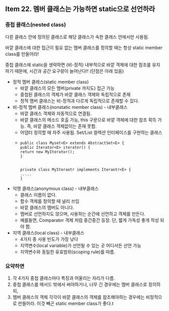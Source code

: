 ## Item 22. 멤버 클래스는 가능하면 static으로 선언하라

### 중첩 클래스(nested class)

다른 클래스 안에 정의된 클래스로 해당 클래스가 속한 클래스 안에서만 사용됨.

바깥 클래스에 대한 접근이 필요 없는 멤버 클래스를 정의할 때는 항상 static member class를 만들어라!

중첩 클래스에 static을 생략하면 (비-정적) 내부적으로 바깥 객체에 대한 참조를 유지하기 때문에, 시간과 공간 요구량이 늘어난다!! (단점은 아래 있음)

- 정적 멤버 클래스(static member class)
  - 바깥 클래스의 모든 멤버(private 까지도) 접근 가능
  - 중첩된 클래스의 객체가 바깥 클래스 객체와 독립적으로 존재
  - 정적 멤버 클래스는 비-정적과 다르게 독립적으로 존재할 수 있다.
- 비-정적 멤버 클래스(nonstatic member class) -  내부클래스
  - 바깥 클래스 객체와 자동적으로 연결됨.
  - 바깥 클래스의 메소드 호출 가능, this 구문으로 바깥 객체에 대한 참조 획득 가능. 즉, 바깥 클래스 객체없이는 존재 못함.
  - 어댑터 정의할 때 자주 사용됨. Set/List 컬렉션 인터페이스를 구현하는 클래스
  -     public class Myset<E> extends AbstractSet<E> {
        public Iterator<E> iterator() {
        return new MyIterator();
        }
        
        
        private class MyIteraotr implements Iteraotr<E> {
        .....
        }

- 익명 클래스(anonymous class) - 내부클래스
  - 클래스 이름이 없다.
  - 함수 객체를 정의할 때 널리 쓰임
  - 바깥 클래스의 멤버도 아니다.
  - 멤버로 선언하지도 않으며, 사용하는 순간에 선언하고 객체를 만든다.
  - 예를들면, Comparator 객체 처럼 중간중간 등장. 단, 짧게 가독성 좋게 작성 되야 함.
- 지역 클래스(local class) - 내부클래스
  - 4가지 중 사용 빈도가 가장 낮다
  - 지역변수(local variable)가 선언될 수 있는 곳 어디서든 선언 가능
  - 지역변수와 동일한 유효범위(scoping rule)를 따름.



### 요약하면

1. 각 4가지 중첩 클래스마다 특징과 어울리는 자리가 다름.
2. 중첩 클래스를 메서드 밖에서 써야하거나, 너무 긴 경우에는 멤버 클래스로 정의하되,
3. 멤버 클래스의 객체 각각이 바깥 클래스의 객체를 참조해야하는 경우에는 비정적으로 만들어라. 이것 빼곤 static member class가 좋다.t
